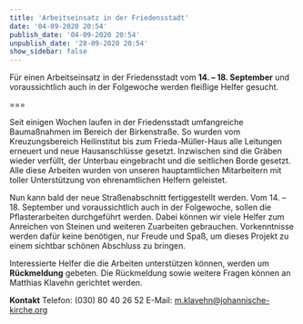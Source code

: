 ```yaml
---
title: 'Arbeitseinsatz in der Friedensstadt'
date: '04-09-2020 20:54'
publish_date: '04-09-2020 20:54'
unpublish_date: '28-09-2020 20:54'
show_sidebar: false
---
```


Für einen Arbeitseinsatz in der Friedensstadt vom **14. – 18. September** und voraussichtlich auch in der Folgewoche werden fleißige Helfer gesucht.

===

Seit einigen Wochen laufen in der Friedensstadt umfangreiche Baumaßnahmen im Bereich der Birkenstraße. So wurden vom Kreuzungsbereich Heilinstitut bis zum Frieda-Müller-Haus alle Leitungen erneuert und neue Hausanschlüsse gesetzt. Inzwischen sind die Gräben wieder verfüllt, der Unterbau eingebracht und die seitlichen Borde gesetzt. Alle diese Arbeiten wurden von unseren hauptamtlichen Mitarbeitern mit toller Unterstützung von ehrenamtlichen Helfern geleistet.


Nun kann bald der neue Straßenabschnitt fertiggestellt werden. Vom 14. – 18. September und voraussichtlich auch in der Folgewoche, sollen die Pflasterarbeiten durchgeführt werden. Dabei können wir viele Helfer zum Anreichen von Steinen und weiteren Zuarbeiten gebrauchen. Vorkenntnisse werden dafür keine benötigen, nur Freude und Spaß, um dieses Projekt zu einem sichtbar schönen Abschluss zu bringen.

Interessierte Helfer die die Arbeiten unterstützen können, werden um **Rückmeldung** gebeten. Die Rückmeldung sowie weitere Fragen können an Matthias Klavehn gerichtet werden.

**Kontakt**
Telefon: (030) 80 40 26 52
E-Mail: m.klavehn@johannische-kirche.org

